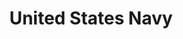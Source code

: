 ---
# This topic lives at
# https://digital.gov/topics/united-states-navy

slug: "united-states-navy"

# Topic Title
title: "United States Navy"

# description — keep it short and clear
summary: ""


# Weight
weight: 1

# For more information on managing topics,
# see https://github.com/GSA/digitalgov.gov/wiki
---